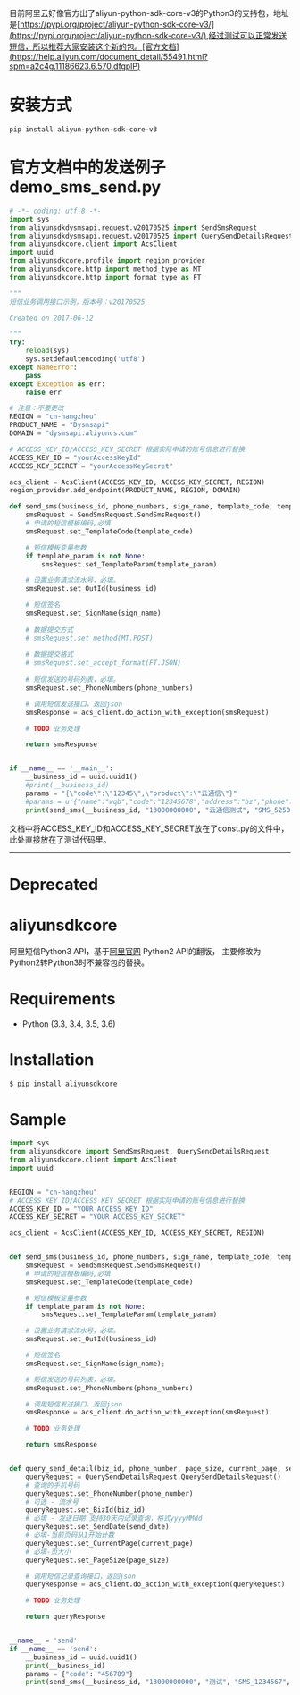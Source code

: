 目前阿里云好像官方出了aliyun-python-sdk-core-v3的Python3的支持包，地址是[https://pypi.org/project/aliyun-python-sdk-core-v3/](https://pypi.org/project/aliyun-python-sdk-core-v3/),经过测试可以正常发送短信，所以推荐大家安装这个新的包。[官方文档](https://help.aliyun.com/document_detail/55491.html?spm=a2c4g.11186623.6.570.dfgplP)

# 安装方式
```
pip install aliyun-python-sdk-core-v3

```

# 官方文档中的发送例子 demo_sms_send.py
```python
# -*- coding: utf-8 -*-
import sys
from aliyunsdkdysmsapi.request.v20170525 import SendSmsRequest
from aliyunsdkdysmsapi.request.v20170525 import QuerySendDetailsRequest
from aliyunsdkcore.client import AcsClient
import uuid
from aliyunsdkcore.profile import region_provider
from aliyunsdkcore.http import method_type as MT
from aliyunsdkcore.http import format_type as FT

"""
短信业务调用接口示例，版本号：v20170525

Created on 2017-06-12

"""
try:
    reload(sys)
    sys.setdefaultencoding('utf8')
except NameError:
    pass
except Exception as err:
    raise err

# 注意：不要更改
REGION = "cn-hangzhou"
PRODUCT_NAME = "Dysmsapi"
DOMAIN = "dysmsapi.aliyuncs.com"

# ACCESS_KEY_ID/ACCESS_KEY_SECRET 根据实际申请的账号信息进行替换
ACCESS_KEY_ID = "yourAccessKeyId"
ACCESS_KEY_SECRET = "yourAccessKeySecret"

acs_client = AcsClient(ACCESS_KEY_ID, ACCESS_KEY_SECRET, REGION)
region_provider.add_endpoint(PRODUCT_NAME, REGION, DOMAIN)

def send_sms(business_id, phone_numbers, sign_name, template_code, template_param=None):
    smsRequest = SendSmsRequest.SendSmsRequest()
    # 申请的短信模板编码,必填
    smsRequest.set_TemplateCode(template_code)

    # 短信模板变量参数
    if template_param is not None:
        smsRequest.set_TemplateParam(template_param)

    # 设置业务请求流水号，必填。
    smsRequest.set_OutId(business_id)

    # 短信签名
    smsRequest.set_SignName(sign_name)
	
    # 数据提交方式
	# smsRequest.set_method(MT.POST)
	
	# 数据提交格式
    # smsRequest.set_accept_format(FT.JSON)
	
    # 短信发送的号码列表，必填。
    smsRequest.set_PhoneNumbers(phone_numbers)

    # 调用短信发送接口，返回json
    smsResponse = acs_client.do_action_with_exception(smsRequest)

    # TODO 业务处理

    return smsResponse


if __name__ == '__main__':
    __business_id = uuid.uuid1()
    #print(__business_id)
    params = "{\"code\":\"12345\",\"product\":\"云通信\"}"
	#params = u'{"name":"wqb","code":"12345678","address":"bz","phone":"13000000000"}'
    print(send_sms(__business_id, "13000000000", "云通信测试", "SMS_5250008", params))
```

文档中将ACCESS_KEY_ID和ACCESS_KEY_SECRET放在了const.py的文件中，此处直接放在了测试代码里。



----

# **Deprecated**

# aliyunsdkcore
阿里短信Python3 API，基于[阿里官网](https://help.aliyun.com/document_detail/55491.html?spm=5176.sms-account.109.3.66e36217NuxCf) Python2 API的翻版，
主要修改为Python2转Python3时不兼容包的替换。

# Requirements
- Python (3.3, 3.4, 3.5, 3.6)

# Installation
```python
$ pip install aliyunsdkcore
```

# Sample
```python
import sys
from aliyunsdkcore import SendSmsRequest, QuerySendDetailsRequest
from aliyunsdkcore.client import AcsClient
import uuid


REGION = "cn-hangzhou"
# ACCESS_KEY_ID/ACCESS_KEY_SECRET 根据实际申请的账号信息进行替换
ACCESS_KEY_ID = "YOUR ACCESS_KEY_ID"
ACCESS_KEY_SECRET = "YOUR ACCESS_KEY_SECRET"

acs_client = AcsClient(ACCESS_KEY_ID, ACCESS_KEY_SECRET, REGION)


def send_sms(business_id, phone_numbers, sign_name, template_code, template_param=None):
    smsRequest = SendSmsRequest.SendSmsRequest()
    # 申请的短信模板编码,必填
    smsRequest.set_TemplateCode(template_code)

    # 短信模板变量参数
    if template_param is not None:
        smsRequest.set_TemplateParam(template_param)

    # 设置业务请求流水号，必填。
    smsRequest.set_OutId(business_id)

    # 短信签名
    smsRequest.set_SignName(sign_name);

    # 短信发送的号码列表，必填。
    smsRequest.set_PhoneNumbers(phone_numbers)

    # 调用短信发送接口，返回json
    smsResponse = acs_client.do_action_with_exception(smsRequest)

    # TODO 业务处理

    return smsResponse


def query_send_detail(biz_id, phone_number, page_size, current_page, send_date):
    queryRequest = QuerySendDetailsRequest.QuerySendDetailsRequest()
    # 查询的手机号码
    queryRequest.set_PhoneNumber(phone_number)
    # 可选 - 流水号
    queryRequest.set_BizId(biz_id)
    # 必填 - 发送日期 支持30天内记录查询，格式yyyyMMdd
    queryRequest.set_SendDate(send_date)
    # 必填-当前页码从1开始计数
    queryRequest.set_CurrentPage(current_page)
    # 必填-页大小
    queryRequest.set_PageSize(page_size)

    # 调用短信记录查询接口，返回json
    queryResponse = acs_client.do_action_with_exception(queryRequest)

    # TODO 业务处理

    return queryResponse


__name__ = 'send'
if __name__ == 'send':
    __business_id = uuid.uuid1()
    print(__business_id)
    params = {"code": "456789"}
    print(send_sms(__business_id, "13000000000", "测试", "SMS_1234567", params))

```

